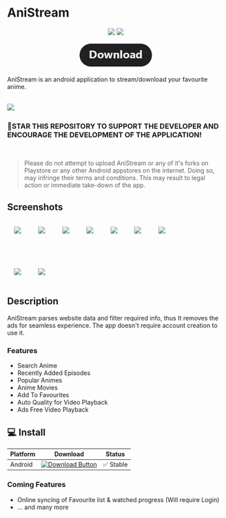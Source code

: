 # AniStream

<p align="center">
   <a href="https://discord.gg/mhxsSMy2Nf"><img src="https://img.shields.io/badge/Discord-7289DA?style=for-the-badge&logo=discord&logoColor=white"></a>
   <a href="https://github.com/jerry08/AniStream/releases"><img src="https://img.shields.io/github/downloads/jerry08/AniStream/total?color=%233DDC84&logo=android&logoColor=%23fff&style=for-the-badge"></a>
</p>

<p align="center"><a href="https://github.com/jerry08/AniStream/releases"><img src="/.assets/download.png"></a></p>

AniStream is an android application to stream/download your favourite anime. 

<br>
<a href="https://www.buymeacoffee.com/jerry08"><img src="https://img.buymeacoffee.com/button-api/?text=Buy me a coffee&emoji=&slug=jerry08&button_colour=FFDD00&font_colour=000000&font_family=Poppins&outline_colour=000000&coffee_colour=ffffff" /></a>
<br>

### 🌟STAR THIS REPOSITORY TO SUPPORT THE DEVELOPER AND ENCOURAGE THE DEVELOPMENT OF THE APPLICATION!

<br>

> Please do not attempt to upload AniStream or any of it's forks on Playstore or any other Android appstores on the internet. Doing so, may infringe their terms and conditions. This may result to legal action or immediate take-down of the app.

## Screenshots

<img src="https://github.com/jerry08/AniStream/blob/master/.assets/Screenshot_01.jpg?raw=true" style="width: 23%;margin:16px;" />&nbsp;&nbsp;<img src="https://github.com/jerry08/AniStream/blob/master/.assets/Screenshot_02.jpg?raw=true" style="width: 23%;margin:16px;" />&nbsp;&nbsp;<img src="https://github.com/jerry08/AniStream/blob/master/.assets/Screenshot_03.jpg?raw=true" style="width: 23%;margin:16px;" />&nbsp;&nbsp;<img src="https://github.com/jerry08/AniStream/blob/master/.assets/Screenshot_04.jpg?raw=true" style="width: 23%;margin:16px;" />&nbsp;&nbsp;<img src="https://github.com/jerry08/AniStream/blob/master/.assets/Screenshot_05.jpg?raw=true" style="width: 23%;margin:16px;" />&nbsp;&nbsp;<img src="https://github.com/jerry08/AniStream/blob/master/.assets/Screenshot_06.jpg?raw=true" style="width: 23%;margin:16px;" />&nbsp;&nbsp;<img src="https://github.com/jerry08/AniStream/blob/master/.assets/Screenshot_09.jpg?raw=true" style="width: 23%;margin:16px;" />

<br>

<img src="https://github.com/jerry08/AniStream/blob/master/.assets/Screenshot_07.jpg?raw=true" style="width: 23%;margin:16px;" />&nbsp;&nbsp;<img src="https://github.com/jerry08/AniStream/blob/master/.assets/Screenshot_08.jpg?raw=true" style="width: 23%;margin:16px;" />

## Description

AniStream parses website data and filter required info, thus It removes the ads for seamless experience. The app doesn't require account creation to use it.

### Features

* Search Anime
* Recently Added Episodes
* Popular Animes
* Anime Movies
* Add To Favourites
* Auto Quality for Video Playback
* Ads Free Video Playback

## 💻 Install 

| Platform | Download | Status |
|----------|----------|--------|
| Android    |[![Download Button](https://img.shields.io/github/v/release/jerry08/AniStream?color=7885FF&label=Android-Apk&logo=android&style=for-the-badge)](https://github.com/jerry08/AniStream/releases/download/v1.6.0/AniStream-v1.6.0.apk)| ✅ Stable |

### Coming Features

* Online syncing of Favourite list & watched progress (Will require Login)
* … and many more
